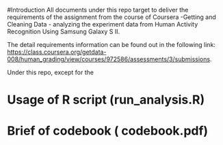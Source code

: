 #Introduction
  All documents under this repo target to deliver the requirements of the assignment from the course of Coursera -Getting and Cleaning Data - analyzing the experiment data from Human Activity Recognition Using Samsung Galaxy S II. 
 
  The detail requirements information can be found out in the following link:
  https://class.coursera.org/getdata-008/human_grading/view/courses/972586/assessments/3/submissions.
  
  Under this repo, except for the 
# Usage of R script (run_analysis.R)
# Brief of codebook ( codebook.pdf)
